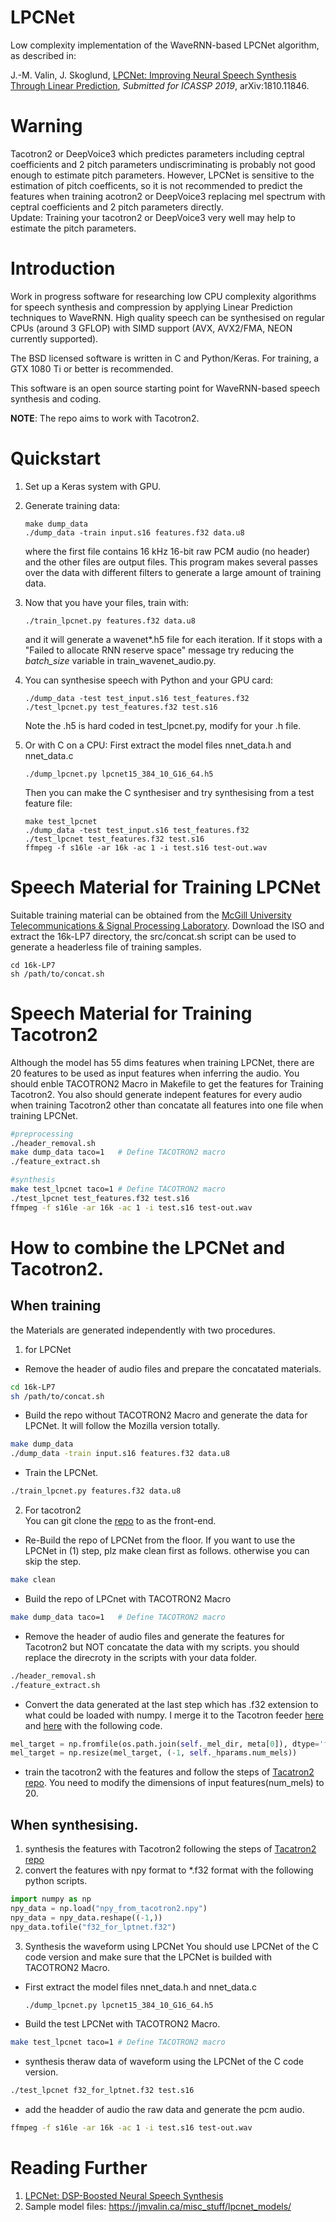 # LPCNet



Low complexity implementation of the WaveRNN-based LPCNet algorithm, as described in:

J.-M. Valin, J. Skoglund, [LPCNet: Improving Neural Speech Synthesis Through Linear Prediction](https://jmvalin.ca/papers/lpcnet_icassp2019.pdf), *Submitted for ICASSP 2019*, arXiv:1810.11846.

# Warning
Tacotron2 or DeepVoice3 which predictes parameters including ceptral coefficients and 2 pitch parameters undiscriminating is probably not good enough to estimate pitch parameters. However, LPCNet is sensitive to the estimation of pitch coefficents, so it is not recommended to predict the features when training acotron2 or DeepVoice3 replacing mel spectrum with ceptral coefficients and 2 pitch parameters directly.    
Update:
Training your tacotron2 or DeepVoice3 very well may help to estimate the pitch parameters.

# Introduction

Work in progress software for researching low CPU complexity algorithms for speech synthesis and compression by applying Linear Prediction techniques to WaveRNN. High quality speech can be synthesised on regular CPUs (around 3 GFLOP) with SIMD support (AVX, AVX2/FMA, NEON currently supported).

The BSD licensed software is written in C and Python/Keras. For training, a GTX 1080 Ti or better is recommended.

This software is an open source starting point for WaveRNN-based speech synthesis and coding.

__NOTE__: The repo aims to work with Tacotron2.

# Quickstart

1. Set up a Keras system with GPU.

1. Generate training data:
   ```
   make dump_data
   ./dump_data -train input.s16 features.f32 data.u8
   ```
   where the first file contains 16 kHz 16-bit raw PCM audio (no header) and the other files are output files. This program makes several passes over the data with different filters to generate a large amount of training data.

1. Now that you have your files, train with:
   ```
   ./train_lpcnet.py features.f32 data.u8
   ```
   and it will generate a wavenet*.h5 file for each iteration. If it stops with a 
   "Failed to allocate RNN reserve space" message try reducing the *batch\_size* variable in train_wavenet_audio.py.

1. You can synthesise speech with Python and your GPU card:
   ```
   ./dump_data -test test_input.s16 test_features.f32
   ./test_lpcnet.py test_features.f32 test.s16
   ```
   Note the .h5 is hard coded in test_lpcnet.py, modify for your .h file.

1. Or with C on a CPU:
   First extract the model files nnet_data.h and nnet_data.c
   ```
   ./dump_lpcnet.py lpcnet15_384_10_G16_64.h5
   ```
   Then you can make the C synthesiser and try synthesising from a test feature file:
   ```
   make test_lpcnet
   ./dump_data -test test_input.s16 test_features.f32
   ./test_lpcnet test_features.f32 test.s16
   ffmpeg -f s16le -ar 16k -ac 1 -i test.s16 test-out.wav
   ```
 
# Speech Material for Training LPCNet

Suitable training material can be obtained from the [McGill University Telecommunications & Signal Processing Laboratory](http://www-mmsp.ece.mcgill.ca/Documents/Data/).  Download the ISO and extract the 16k-LP7 directory, the src/concat.sh script can be used to generate a headerless file of training samples.
```
cd 16k-LP7
sh /path/to/concat.sh
```

# Speech Material for Training Tacotron2
Although the model has 55 dims features when training LPCNet, there are 20 features to be used as input features when inferring the audio. You should enble TACOTRON2 Macro in Makefile to get the features for Training Tacotron2. You also should generate indepent features for every audio when training Tacotron2 other than concatate all features into one file when training LPCNet.
```bash
#preprocessing
./header_removal.sh
make dump_data taco=1   # Define TACOTRON2 macro
./feature_extract.sh
```
```bash
#synthesis
make test_lpcnet taco=1 # Define TACOTRON2 macro
./test_lpcnet test_features.f32 test.s16
ffmpeg -f s16le -ar 16k -ac 1 -i test.s16 test-out.wav
```

# How to combine the LPCNet and Tacotron2.  
## When training  
the Materials are generated independently with two procedures.
1. for LPCNet   
* Remove the header of audio files and prepare the concatated materials.
```bash
cd 16k-LP7
sh /path/to/concat.sh
```
* Build the repo without TACOTRON2 Macro and generate the data for LPCNet. It will follow the Mozilla version totally.   
```bash
make dump_data
./dump_data -train input.s16 features.f32 data.u8
```
* Train the LPCNet.   
```bash
./train_lpcnet.py features.f32 data.u8
``` 

2. For tacotron2    
You can git clone the [repo](https://github.com/Rayhane-mamah/Tacotron-2) to as the front-end.    
* Re-Build the repo of LPCNet from the floor. If you want to use the LPCNet in (1) step, plz make clean first as follows. otherwise you can skip the step.
```bash
make clean
```
* Build the repo of LPCnet with TACOTRON2 Macro    
```bash
make dump_data taco=1   # Define TACOTRON2 macro
```
* Remove the header of audio files and generate the features for Tacotron2 but NOT concatate the data with my scripts. you should replace the direcroty in the scripts with your data folder.
```bash
./header_removal.sh
./feature_extract.sh
```
* Convert the data generated at the last step which has .f32 extension to what could be loaded with numpy. I merge it to the Tacotron feeder [here](https://github.com/Rayhane-mamah/Tacotron-2/blob/master/tacotron/feeder.py#L192) and [here](https://github.com/Rayhane-mamah/Tacotron-2/blob/master/tacotron/feeder.py#L128) with the following code.
```python
mel_target = np.fromfile(os.path.join(self._mel_dir, meta[0]), dtype='float32')
mel_target = np.resize(mel_target, (-1, self._hparams.num_mels))
```
* train the tacotron2 with the features  and follow the steps of [Tacatron2 repo](https://github.com/Rayhane-mamah/Tacotron-2). You need to modify the dimensions of input features(num_mels) to 20.

## When synthesising.
1. synthesis the features with Tacotron2 following the steps of [Tacatron2 repo](https://github.com/Rayhane-mamah/Tacotron-2)   
2. convert the features with npy format to \*.f32 format with the following python scripts.
```python
import numpy as np
npy_data = np.load("npy_from_tacotron2.npy")
npy_data = npy_data.reshape((-1,))
npy_data.tofile("f32_for_lptnet.f32")
```
3. Synthesis the waveform using LPCNet
You should  use LPCNet of the C code version and make sure that the LPCNet is builded with TACOTRON2 Macro.    
* First extract the model files nnet_data.h and nnet_data.c
   ```bash
   ./dump_lpcnet.py lpcnet15_384_10_G16_64.h5
   ```
* Build the test LPCNet with TACOTRON2 Macro.   
``` bash
make test_lpcnet taco=1 # Define TACOTRON2 macro
```
* synthesis theraw data of waveform using the LPCNet of the C code version.
``` bash
./test_lpcnet f32_for_lptnet.f32 test.s16
```
* add the headder of audio the raw data and generate the pcm audio.
``` bash
ffmpeg -f s16le -ar 16k -ac 1 -i test.s16 test-out.wav
```

# Reading Further

1. [LPCNet: DSP-Boosted Neural Speech Synthesis](https://people.xiph.org/~jm/demo/lpcnet/)
2. Sample model files:
https://jmvalin.ca/misc_stuff/lpcnet_models/

